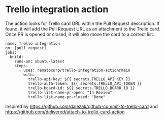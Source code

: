 # Trello integration action

The action looks for Trello card URL within the Pull Request description. If found, it will add the Pull Request URL as an attachment to the Trello card. Once PR is opened or closed, it will also move the card to a correct list.

```
name: Trello integration
on: [pull_request]
jobs:
  build:
    runs-on: ubuntu-latest
    steps:
      - uses: rematocorp/trello-integration-action@main
        with:
          trello-api-key: ${{ secrets.TRELLO_API_KEY }}
          trello-auth-token: ${{ secrets.TRELLO_API_TOKEN }}
          trello-board-id: ${{ secrets.TRELLO_BOARD_ID }}
          trello-list-name-pr-open: "In Review"
          trello-list-name-pr-closed: "Done"
```

Inspired by https://github.com/dalezak/github-commit-to-trello-card and https://github.com/delivered/attach-to-trello-card-action
